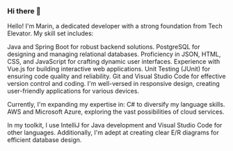 ### Hi there 👋

<!--
**kaylinmarin/kaylinmarin** is a ✨ _special_ ✨ repository because its `README.md` (this file) appears on your GitHub profile.

Here are some ideas to get you started:

- 🔭 I’m currently working on ...
- 🌱 I’m currently learning ...
- 👯 I’m looking to collaborate on ...
- 🤔 I’m looking for help with ...
- 💬 Ask me about ...
- 📫 How to reach me: ...
- 😄 Pronouns: ...
- ⚡ Fun fact: ...
-->

Hello! I'm Marin, a dedicated developer with a strong foundation from Tech Elevator. My skill set includes:

Java and Spring Boot for robust backend solutions.
PostgreSQL for designing and managing relational databases.
Proficiency in JSON, HTML, CSS, and JavaScript for crafting dynamic user interfaces.
Experience with Vue.js for building interactive web applications.
Unit Testing (JUnit) for ensuring code quality and reliability.
Git and Visual Studio Code for effective version control and coding.
I'm well-versed in responsive design, creating user-friendly applications for various devices. 

Currently, I'm expanding my expertise in:
C# to diversify my language skills.
AWS and Microsoft Azure, exploring the vast possibilities of cloud services.

In my toolkit, I use IntelliJ for Java development and Visual Studio Code for other languages. Additionally, I'm adept at creating clear E/R diagrams for efficient database design.
